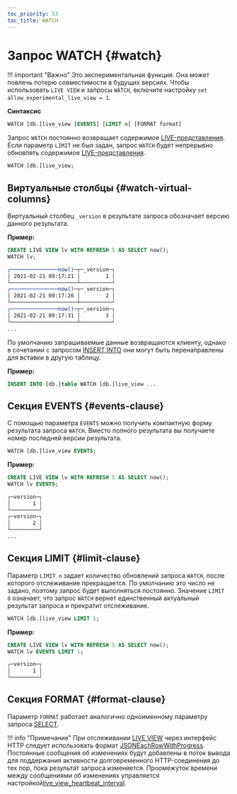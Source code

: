 ```yaml
---
toc_priority: 53
toc_title: WATCH
---
```


# Запрос WATCH {#watch}

!!! important "Важно"
    Это экспериментальная функция. Она может повлечь потерю совместимости в будущих версиях.
    Чтобы использовать `LIVE VIEW` и запросы `WATCH`, включите настройку `set allow_experimental_live_view = 1`. 

**Синтаксис**

``` sql
WATCH [db.]live_view [EVENTS] [LIMIT n] [FORMAT format]
```

Запрос `WATCH` постоянно возвращает содержимое [LIVE-представления](./create/view.md#live-view). Если параметр `LIMIT` не был задан, запрос `WATCH` будет непрерывно обновлять содержимое [LIVE-представления](./create/view.md#live-view).

```sql
WATCH [db.]live_view;
```
## Виртуальные столбцы {#watch-virtual-columns}

Виртуальный столбец `_version` в результате запроса обозначает версию данного результата.

**Пример:**

```sql
CREATE LIVE VIEW lv WITH REFRESH 5 AS SELECT now();
WATCH lv;
```

```bash
┌───────────────now()─┬─_version─┐
│ 2021-02-21 09:17:21 │        1 │
└─────────────────────┴──────────┘
┌───────────────now()─┬─_version─┐
│ 2021-02-21 09:17:26 │        2 │
└─────────────────────┴──────────┘
┌───────────────now()─┬─_version─┐
│ 2021-02-21 09:17:31 │        3 │
└─────────────────────┴──────────┘
...
```

По умолчанию запрашиваемые данные возвращаются клиенту, однако в сочетании с запросом [INSERT INTO](../../sql-reference/statements/insert-into.md) они могут быть перенаправлены для вставки в другую таблицу.

**Пример:**

```sql
INSERT INTO [db.]table WATCH [db.]live_view ...
```

## Секция EVENTS {#events-clause}

С помощью параметра `EVENTS` можно получить компактную форму результата запроса `WATCH`. Вместо полного результата вы получаете номер последней версии результата.

```sql
WATCH [db.]live_view EVENTS;
```

**Пример:**

```sql
CREATE LIVE VIEW lv WITH REFRESH 5 AS SELECT now();
WATCH lv EVENTS;
```

```bash
┌─version─┐
│       1 │
└─────────┘
┌─version─┐
│       2 │
└─────────┘
...
```

## Секция LIMIT {#limit-clause}

Параметр `LIMIT n` задает количество обновлений запроса `WATCH`, после которого отслеживание прекращается. По умолчанию это число не задано, поэтому запрос будет выполняться постоянно. Значение `LIMIT 0` означает, что запрос `WATCH` вернет единственный актуальный результат запроса и прекратит отслеживание.

```sql
WATCH [db.]live_view LIMIT 1;
```

**Пример:**

```sql
CREATE LIVE VIEW lv WITH REFRESH 5 AS SELECT now();
WATCH lv EVENTS LIMIT 1;
```

```bash
┌─version─┐
│       1 │
└─────────┘
```

## Секция FORMAT {#format-clause}

Параметр `FORMAT` работает аналогично одноименному параметру запроса [SELECT](../../sql-reference/statements/select/format.md#format-clause).

!!! info "Примечание"
    При отслеживании [LIVE VIEW](./create/view.md#live-view) через интерфейс HTTP следует использовать формат [JSONEachRowWithProgress](../../interfaces/formats.md#jsoneachrowwithprogress). Постоянные сообщения об изменениях будут добавлены в поток вывода для поддержания активности долговременного HTTP-соединения до тех пор, пока результат запроса изменяется. Проомежуток времени между сообщениями об изменениях управляется настройкой[live_view_heartbeat_interval](./create/view.md#live-view-settings).
